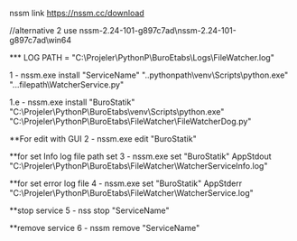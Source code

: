 nssm link https://nssm.cc/download


//alternative 2 use nssm-2.24-101-g897c7ad\nssm-2.24-101-g897c7ad\win64


*** LOG PATH = "C:\Projeler\PythonP\BuroEtabs\Logs\FileWatcher.log"

1 - nssm.exe install "ServiceName" "..pythonpath\venv\Scripts\python.exe" "...filepath\WatcherService.py"

1.e - nssm.exe install "BuroStatik" "C:\Projeler\PythonP\BuroEtabs\venv\Scripts\python.exe" "C:\Projeler\PythonP\BuroEtabs\FileWatcher\FileWatcherDog.py"

**For edit with GUI
2 - nssm.exe edit "BuroStatik"


**for set Info log file path set
3 - nssm.exe set "BuroStatik" AppStdout "C:\Projeler\PythonP\BuroEtabs\FileWatcher\WatcherServiceInfo.log"

**for set error log file
4 - nssm.exe set "BuroStatik" AppStderr "C:\Projeler\PythonP\BuroEtabs\FileWatcher\WatcherService.log"

**stop service
5 - nss stop "ServiceName"

**remove service
6 - nssm remove "ServiceName"